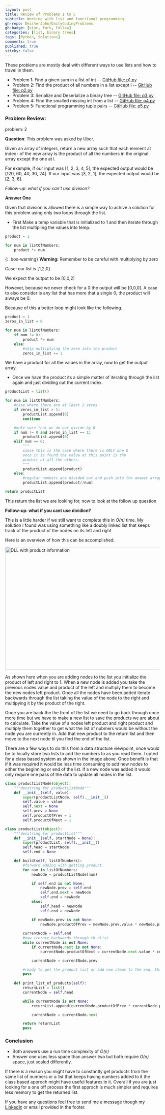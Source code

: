 ```yaml
---
layout: post
title: Review of Problems 1 to 5
subtitle: Working with list and functional programming.
gh-repo: DeisherJohn/DailyCodingProblems
gh-badge: [star, fork, follow]
categories: [list, binary trees]
tags: [Python, Solutions]
comments: true
published: true
sticky: false
---
```


These problems are mostly deal with different ways to use lists and how to travel in them. 

- Problem 1: Find a given sum in a list of int
-- [GitHub file: p1.py](https://github.com/DeisherJohn/DailyCodingProblems/blob/master/PythonSolutions/p1.py)
- Problem 2: Find the product of all numbers in a list except i
-- [GitHub file: p2.py](https://github.com/DeisherJohn/DailyCodingProblems/blob/master/PythonSolutions/p2.py)
- Problem 3: Serialize and Deserialize a binary tree
-- [GitHub file: p3.py](https://github.com/DeisherJohn/DailyCodingProblems/blob/master/PythonSolutions/p3.py)
- Problem 4: Find the smalled missing int from a list
-- [GitHub file: p4.py](https://github.com/DeisherJohn/DailyCodingProblems/blob/master/PythonSolutions/p4.py)
- Problem 5: Functional programming tuple pairs
-- [GitHub file: p5.py](https://github.com/DeisherJohn/DailyCodingProblems/blob/master/PythonSolutions/p5.py)

### Problem Review:

problem: 2

**Question**: This problem was asked by Uber.
<p>Given an array of integers, return a new array such that each element at index i of the new array is the product of all the numbers in the original array except the one at i.</p>
<p>For example, if our input was [1, 2, 3, 4, 5], the expected output would be [120, 60, 40, 30, 24]. If our input was [3, 2, 1], the expected output would be [2, 3, 6].</p>

_Follow-up: what if you can't use division?_

**Answer One**

Given that division is allowed there is a simple way to achive a solution for this problem using only two loops through the list.

- First
Make a temp variable that is initialized to 1 and then iterate through the list multipling the values into temp.  

```python
product = 1

for num in listOfNumbers:
    product *= num
```

{: .box-warning}
**Warning:** Remember to be careful with multiplying by zero

Case: our list is [1,2,0]

We expect the output to be [0,0,2] 

However, because we never check for a 0 the output will be [0,0,0]. A case to also consider is any list that has more that a single 0, the product will always be 0. 

Because of this a better loop might look like the following. 
```python
product = 1
zeros_in_list = 0

for num in listOfNumbers:
    if num != 0:
        product *= num
    else:
        #skip multiplying the zero into the product
        zeros_in_list += 1
```

We have a product for all the values in the array, now to get the output array. 

- Once we have the product its a simple matter of iterating through the list again and just dividing out the current index. 
```python
productList = list()

for num in listOfNumbers:
    #case where there are at least 2 zeros
    if zeros_in_list > 1:
        productList.append(0)
        continue

    #make sure that we do not divide by 0
    if num != 0 and zeros_in_list == 1:
        productList.append(0)
    elif num == 0:
        """
        since this is the case where there is ONLY one 0
        once it is found the value at this point is the 
        product of all the others.
        """
        productList.append(product)
    else:
        #regular numbers are divided out and push into the answer array.
        productList.append(product//num)

return productList

```

This return the list we are looking for, now to look at the follow up question. 

**Follow-up: what if you cant use dividion?**

This is a little harder if we still want to complete this in _O(n)_ time. My solution I found was using something like a doubly linked list that keeps track of the product of the nodes on its left and right 

Here is an overview of how this can be accomplished. 

<img src="{{ site.baseurl }}/img/DLL_with_product_info.png" width="800" height="400" alt="DLL with product information"/>

As shown here when you are adding nodes to the list you initialize the product of left and right to 1. When a new node is added you take the previous nodes value and product of the left and multiply them to become the new nodes left product. Once all the nodes have been added iterate backwards through the list taking the value of the node to the right and multipying it by the product of the right. 

Once you are back the the front of the list we need to go back through once more time but we have to make a new list to save the products we are about to calculate. Take the value of a nodes left product and right product and multiply them together to get what the list of nubmers would be without the node you are currently in. Add that new product to the return list and then move to the next node til you find the end of the list. 

There are a few ways to do this from a data structure viewpoint, once would be to locally store two lists to add the numbers to as you read them. I opted for a class based system as shown in the image above. Once benefit is that if it was required it would be less time consuming to add new nodes to either the beginning or end of the list. If a new node was added it would only require one pass of the data to update all nodes in the list. 

```python
class productListNode(object):
    """docstring for productListNode"""
    def __init__(self, value):
        super(productListNode, self).__init__()
        self.value = value
        self.next = None
        self.prev = None
        self.productOfPrev = 1
        self.productOfNext = 1

class productList(object):
    """docstring for productList"""
    def __init__(self, startNode = None):
        super(productList, self).__init__()
        self.head = startNode
        self.end = None

    def build(self, listOfNumbers):
        #forward adding with getting product. 
        for num in listOfNumbers:
            newNode = productListNode(num)

            if self.end is not None:
                newNode.prev = self.end
                self.end.next = newNode
                self.end = newNode
            else:
                self.head = newNode
                self.end = newNode

            if newNode.prev is not None:
                newNode.productOfPrev = newNode.prev.value * newNode.prev.productOfPrev
        
        currentNode = self.end
        #now iterate backwards through th elist
        while currentNode is not None:
            if currentNode.next is not None:
                currentNode.productOfNext = currentNode.next.value * currentNode.next.productOfNext

            currentNode = currentNode.prev

        #ready to get the product list or add new items to the end, this keeps the list up to-date
        pass
        
    def print_list_of_products(self):
        returnList = list()
        currentNode = self.head

        while currentNode is not None:
            returnList.append(currentNode.productOfPrev * currentNode.productOfNext)

            currentNode = currentNode.next

        return returnList
        pass
```

### Conclusion

- Both answers use a run time complexity of _O(n)_
- Answer one uses less space than answer two but both require _O(n)_ space, just scaled differently. 

If there is a reason you might have to constantly get products from the same list of numbers or a list that keeps having numbers added to it the class based approch might have useful features in it. Overall if you are just looking for a one off process the first approch is much simpler and requires less memory to get the returned list. 

If you have any questions feel free to send me a message though my [LinkedIn](https://www.linkedin.com/in/john-deisher/) or email provided in the footer.